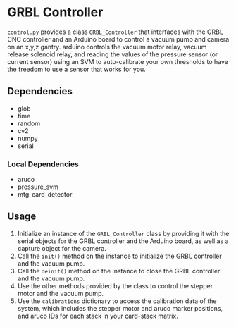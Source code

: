 # GRBL Controller

`control.py` provides a class `GRBL_Controller` that interfaces with the GRBL CNC controller and an Arduino board to control a vacuum pump and camera on an x,y,z gantry. arduino controls the vacuum motor relay, vacuum release solenoid relay, and reading the values of the pressure sensor (or current sensor) using an SVM to auto-calibrate your own thresholds to have the freedom to use a sensor that works for you.

## Dependencies
- glob
- time
- random
- cv2
- numpy
- serial
### Local Dependencies
- aruco
- pressure_svm
- mtg_card_detector

## Usage
1. Initialize an instance of the `GRBL_Controller` class by providing it with the serial objects for the GRBL controller and the Arduino board, as well as a capture object for the camera.
2. Call the `init()` method on the instance to initialize the GRBL controller and the vacuum pump.
3. Call the `deinit()` method on the instance to close the GRBL controller and the vacuum pump.
4. Use the other methods provided by the class to control the stepper motor and the vacuum pump.
5. Use the `calibrations` dictionary to access the calibration data of the system, which includes the stepper motor and aruco marker positions, and aruco IDs for each stack in your card-stack matrix.
